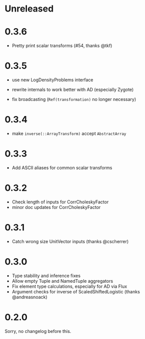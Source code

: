 # Unreleased

# 0.3.6

- Pretty print scalar transforms (#54, thanks @tkf)

# 0.3.5

- use new LogDensityProblems interface

- rewrite internals to work better with AD (especially Zygote)

- fix broadcasting (`Ref(transformation)` no longer necessary)

# 0.3.4

- make `inverse(::ArrayTransform)` accept `AbstractArray`

# 0.3.3

- Add ASCII aliases for common scalar transforms

# 0.3.2

- Check length of inputs for CorrCholeskyFactor
- minor doc updates for CorrCholeskyFactor

# 0.3.1

- Catch wrong size UnitVector inputs (thanks @cscherrer)

# 0.3.0

- Type stability and inference fixes
- Allow empty Tuple and NamedTuple aggregators
- Fix element type calculations, especially for AD via Flux
- Argument checks for inverse of ScaledShiftedLogistic (thanks @andreasnoack)

# 0.2.0

Sorry, no changelog before this.
